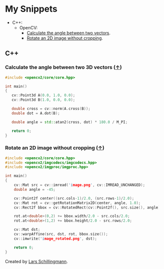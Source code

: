 # My Snippets

* C++:
    * OpenCV:
        * [Calculate the angle between two vectors](#calculate-the-angle-between-two-3d-vectors-).
        * [Rotate an 2D image without cropping](#rotate-an-2d-image-without-cropping-).

## C++

### Calculate the angle between two 3D vectors ([↑](#my-snippets))

```cpp
#include <opencv2/core/core.hpp>

int main()
{
   cv::Point3d A(0.0, 1.0, 0.0);
   cv::Point3d B(1.0, 0.0, 0.0);

   double cross = cv::norm(A.cross(B));
   double dot = A.dot(B);

   double angle = std::atan2(cross, dot) * 180.0 / M_PI;

   return 0;
}
```

### Rotate an 2D image without cropping ([↑](#my-snippets))

```cpp
#include <opencv2/core/core.hpp>
#include <opencv2/imgcodecs/imgcodecs.hpp>
#include <opencv2/imgproc/imgproc.hpp>

int main()
{
    cv::Mat src = cv::imread('image.png', cv::IMREAD_UNCHANGED);
    double angle = -45;

    cv::Point2f center((src.cols-1)/2.0, (src.rows-1)/2.0);
    cv::Mat rot = cv::getRotationMatrix2D(center, angle, 1.0);
    cv::Rect2f bbox = cv::RotatedRect(cv::Point2f(), src.size(), angle).boundingRect2f();

    rot.at<double>(0,2) += bbox.width/2.0 - src.cols/2.0;
    rot.at<double>(1,2) += bbox.height/2.0 - src.rows/2.0;

    cv::Mat dst;
    cv::warpAffine(src, dst, rot, bbox.size());
    cv::imwrite('image_rotated.png', dst);

    return 0;
}
```

Created by [Lars Schillingmann](https://stackoverflow.com/questions/22041699/rotate-an-image-without-cropping-in-opencv-in-c).
